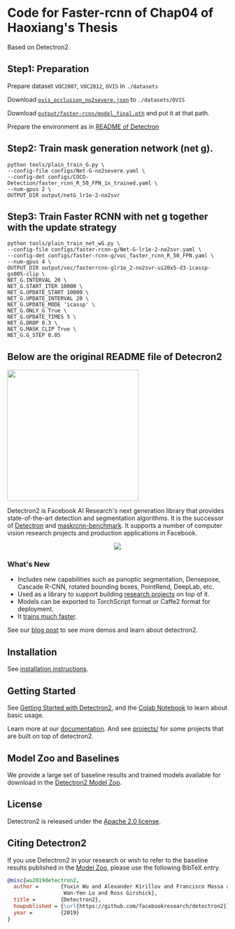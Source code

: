 # Code for Faster-rcnn of Chap04 of Haoxiang's Thesis 

Based on Detectron2.


## Step1: Preparation

Prepare dataset `VOC2007`, `VOC2012`, `OVIS` in `./datasets`

Download [`ovis_occlusion_no2severe.json`](https://pan.quark.cn/s/6cde99d07622) to `./datasets/OVIS`

Download [`output/faster-rcnn/model_final.pth`](https://pan.quark.cn/s/6cde99d07622) and put it at that path.

Prepare the environment as in [README of Detectron](#below-are-the-original-readme-file-of-detecron2)

## Step2: Train mask generation network (net g).

```
python tools/plain_train_G.py \
--config-file configs/Net-G-no2severe.yaml \
--config-det configs/COCO-Detection/faster_rcnn_R_50_FPN_1x_trained.yaml \
--num-gpus 2 \
OUTPUT_DIR output/netG_lr1e-2-no2svr
```

## Step3: Train Faster RCNN with net g together with the update strategy

```
python tools/plain_train_net_wG.py \
--config-file configs/faster-rcnn-g/Net-G-lr1e-2-no2svr.yaml \
--config-det configs/faster-rcnn-g/voc_faster_rcnn_R_50_FPN.yaml \
--num-gpus 4 \
OUTPUT_DIR output/voc/fasterrcnn-glr1e_2-no2svr-ui20x5-d3-icassp-gs005-clip \
NET_G.INTERVAL 20 \
NET_G.START_ITER 10000 \
NET_G.UPDATE_START 10000 \
NET_G.UPDATE_INTERVAL 20 \
NET_G.UPDATE_MODE 'icassp' \
NET_G.ONLY_G True \
NET_G.UPDATE_TIMES 5 \
NET_G.DROP 0.3 \
NET_G.MASK_CLIP True \
NET_G.G_STEP 0.05 
```

## Below are the original README file of Detecron2

<img src=".github/Detectron2-Logo-Horz.svg" width="300" >

Detectron2 is Facebook AI Research's next generation library
that provides state-of-the-art detection and segmentation algorithms.
It is the successor of
[Detectron](https://github.com/facebookresearch/Detectron/)
and [maskrcnn-benchmark](https://github.com/facebookresearch/maskrcnn-benchmark/).
It supports a number of computer vision research projects and production applications in Facebook.

<div align="center">
  <img src="https://user-images.githubusercontent.com/1381301/66535560-d3422200-eace-11e9-9123-5535d469db19.png"/>
</div>

### What's New
* Includes new capabilities such as panoptic segmentation, Densepose, Cascade R-CNN, rotated bounding boxes, PointRend,
  DeepLab, etc.
* Used as a library to support building [research projects](projects/) on top of it.
* Models can be exported to TorchScript format or Caffe2 format for deployment.
* It [trains much faster](https://detectron2.readthedocs.io/notes/benchmarks.html).

See our [blog post](https://ai.facebook.com/blog/-detectron2-a-pytorch-based-modular-object-detection-library-/)
to see more demos and learn about detectron2.

## Installation

See [installation instructions](https://detectron2.readthedocs.io/tutorials/install.html).

## Getting Started

See [Getting Started with Detectron2](https://detectron2.readthedocs.io/tutorials/getting_started.html),
and the [Colab Notebook](https://colab.research.google.com/drive/16jcaJoc6bCFAQ96jDe2HwtXj7BMD_-m5)
to learn about basic usage.

Learn more at our [documentation](https://detectron2.readthedocs.org).
And see [projects/](projects/) for some projects that are built on top of detectron2.

## Model Zoo and Baselines

We provide a large set of baseline results and trained models available for download in the [Detectron2 Model Zoo](MODEL_ZOO.md).

## License

Detectron2 is released under the [Apache 2.0 license](LICENSE).

## Citing Detectron2

If you use Detectron2 in your research or wish to refer to the baseline results published in the [Model Zoo](MODEL_ZOO.md), please use the following BibTeX entry.

```BibTeX
@misc{wu2019detectron2,
  author =       {Yuxin Wu and Alexander Kirillov and Francisco Massa and
                  Wan-Yen Lo and Ross Girshick},
  title =        {Detectron2},
  howpublished = {\url{https://github.com/facebookresearch/detectron2}},
  year =         {2019}
}
```
